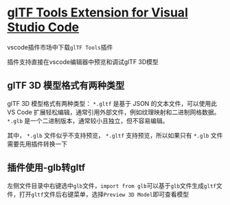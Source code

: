 # [glTF Tools Extension for Visual Studio Code](https://github.com/AnalyticalGraphicsInc/gltf-vscode#gltf-tools-extension-for-visual-studio-code)

vscode插件市场中下载`glTF Tools`插件

插件支持直接在vscode编辑器中预览和调试glTF 3D模型

## glTF 3D 模型格式有两种类型

glTF 3D 模型格式有两种类型： `*.gltf` 是基于 JSON 的文本文件，可以使用此 VS Code 扩展轻松编辑，通常引用外部文件，例如纹理映射和二进制网格数据。 `*.glb` 是一个二进制版本，通常较小且独立，但不容易编辑。

其中， `*.glb` 文件似乎不支持预览， `*.gltf` 支持预览，所以如果只有 `*.glb` 文件需要先用插件转换一下

## 插件使用-glb转gltf

左侧文件目录中右键选中`glb`文件，`import from glb`可以基于`glb`文件生成`gltf`文件，打开`gltf`文件后右键菜单，选择`Preview 3D Model`即可查看模型





